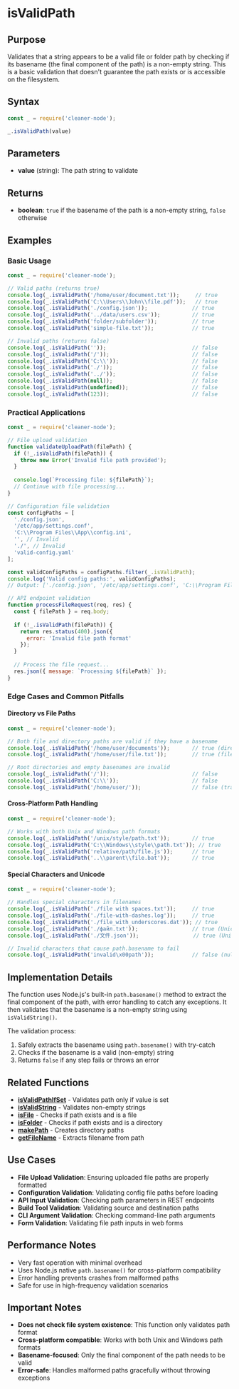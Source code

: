 # isValidPath

## Purpose
Validates that a string appears to be a valid file or folder path by checking if its basename (the final component of the path) is a non-empty string. This is a basic validation that doesn't guarantee the path exists or is accessible on the filesystem.

## Syntax
```javascript
const _ = require('cleaner-node');

_.isValidPath(value)
```

## Parameters
- **value** (string): The path string to validate

## Returns
- **boolean**: `true` if the basename of the path is a non-empty string, `false` otherwise

## Examples

### Basic Usage
```javascript
const _ = require('cleaner-node');

// Valid paths (returns true)
console.log(_.isValidPath('/home/user/document.txt'));     // true
console.log(_.isValidPath('C:\\Users\\John\\file.pdf'));   // true
console.log(_.isValidPath('./config.json'));              // true
console.log(_.isValidPath('../data/users.csv'));          // true
console.log(_.isValidPath('folder/subfolder'));           // true
console.log(_.isValidPath('simple-file.txt'));            // true

// Invalid paths (returns false)
console.log(_.isValidPath(''));                           // false
console.log(_.isValidPath('/'));                          // false
console.log(_.isValidPath('C:\\'));                       // false
console.log(_.isValidPath('./'));                         // false
console.log(_.isValidPath('../'));                        // false
console.log(_.isValidPath(null));                         // false
console.log(_.isValidPath(undefined));                    // false
console.log(_.isValidPath(123));                          // false
```

### Practical Applications
```javascript
const _ = require('cleaner-node');

// File upload validation
function validateUploadPath(filePath) {
  if (!_.isValidPath(filePath)) {
    throw new Error('Invalid file path provided');
  }
  
  console.log(`Processing file: ${filePath}`);
  // Continue with file processing...
}

// Configuration file validation
const configPaths = [
  './config.json',
  '/etc/app/settings.conf',
  'C:\\Program Files\\App\\config.ini',
  '', // Invalid
  './', // Invalid
  'valid-config.yaml'
];

const validConfigPaths = configPaths.filter(_.isValidPath);
console.log('Valid config paths:', validConfigPaths);
// Output: ['./config.json', '/etc/app/settings.conf', 'C:\\Program Files\\App\\config.ini', 'valid-config.yaml']

// API endpoint validation
function processFileRequest(req, res) {
  const { filePath } = req.body;
  
  if (!_.isValidPath(filePath)) {
    return res.status(400).json({ 
      error: 'Invalid file path format' 
    });
  }
  
  // Process the file request...
  res.json({ message: `Processing ${filePath}` });
}
```

### Edge Cases and Common Pitfalls

#### Directory vs File Paths
```javascript
const _ = require('cleaner-node');

// Both file and directory paths are valid if they have a basename
console.log(_.isValidPath('/home/user/documents'));       // true (directory)
console.log(_.isValidPath('/home/user/file.txt'));        // true (file)

// Root directories and empty basenames are invalid
console.log(_.isValidPath('/'));                          // false
console.log(_.isValidPath('C:\\'));                       // false
console.log(_.isValidPath('/home/user/'));                // false (trailing slash)
```

#### Cross-Platform Path Handling
```javascript
const _ = require('cleaner-node');

// Works with both Unix and Windows path formats
console.log(_.isValidPath('/unix/style/path.txt'));       // true
console.log(_.isValidPath('C:\\Windows\\style\\path.txt')); // true
console.log(_.isValidPath('relative/path/file.js'));      // true
console.log(_.isValidPath('..\\parent\\file.bat'));       // true
```

#### Special Characters and Unicode
```javascript
const _ = require('cleaner-node');

// Handles special characters in filenames
console.log(_.isValidPath('./file with spaces.txt'));     // true
console.log(_.isValidPath('./file-with-dashes.log'));     // true
console.log(_.isValidPath('./file_with_underscores.dat')); // true
console.log(_.isValidPath('./файл.txt'));                 // true (Unicode)
console.log(_.isValidPath('./文件.json'));                 // true (Unicode)

// Invalid characters that cause path.basename to fail
console.log(_.isValidPath('invalid\x00path'));            // false (null byte)
```

## Implementation Details
The function uses Node.js's built-in `path.basename()` method to extract the final component of the path, with error handling to catch any exceptions. It then validates that the basename is a non-empty string using `isValidString()`.

The validation process:
1. Safely extracts the basename using `path.basename()` with try-catch
2. Checks if the basename is a valid (non-empty) string
3. Returns `false` if any step fails or throws an error

## Related Functions
- **[isValidPathIfSet](./is-valid-path-ifset.md)** - Validates path only if value is set
- **[isValidString](./is-valid-string.md)** - Validates non-empty strings
- **[isFile](./is-file.md)** - Checks if path exists and is a file
- **[isFolder](./is-folder.md)** - Checks if path exists and is a directory
- **[makePath](./make-path.md)** - Creates directory paths
- **[getFileName](./get-file-name.md)** - Extracts filename from path

## Use Cases
- **File Upload Validation**: Ensuring uploaded file paths are properly formatted
- **Configuration Validation**: Validating config file paths before loading
- **API Input Validation**: Checking path parameters in REST endpoints
- **Build Tool Validation**: Validating source and destination paths
- **CLI Argument Validation**: Checking command-line path arguments
- **Form Validation**: Validating file path inputs in web forms

## Performance Notes
- Very fast operation with minimal overhead
- Uses Node.js native `path.basename()` for cross-platform compatibility
- Error handling prevents crashes from malformed paths
- Safe for use in high-frequency validation scenarios

## Important Notes
- **Does not check file system existence**: This function only validates path format
- **Cross-platform compatible**: Works with both Unix and Windows path formats
- **Basename-focused**: Only the final component of the path needs to be valid
- **Error-safe**: Handles malformed paths gracefully without throwing exceptions 